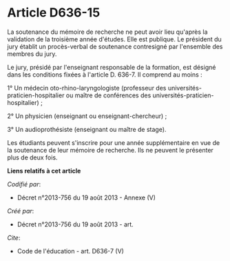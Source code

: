 # Article D636-15

La soutenance du mémoire de recherche ne peut avoir lieu qu'après la validation de la troisième année d'études. Elle est
publique. Le président du jury établit un procès-verbal de soutenance contresigné par l'ensemble des membres du jury. 

Le jury, présidé par l'enseignant responsable de la formation, est désigné dans les conditions fixées à l'article D. 636-7.
Il comprend au moins : 

1° Un médecin oto-rhino-laryngologiste (professeur des universités-praticien-hospitalier ou maître de conférences des
universités-praticien-hospitalier) ; 

2° Un physicien (enseignant ou enseignant-chercheur) ; 

3° Un audioprothésiste (enseignant ou maître de stage). 

Les étudiants peuvent s'inscrire pour une année supplémentaire en vue de la soutenance de leur mémoire de recherche. Ils ne
peuvent le présenter plus de deux fois.

**Liens relatifs à cet article**

_Codifié par_:

  - Décret n°2013-756 du 19 août 2013 -  Annexe (V)

_Créé par_:

  - Décret n°2013-756 du 19 août 2013 - art.

_Cite_:

  - Code de l'éducation - art. D636-7 (V)
